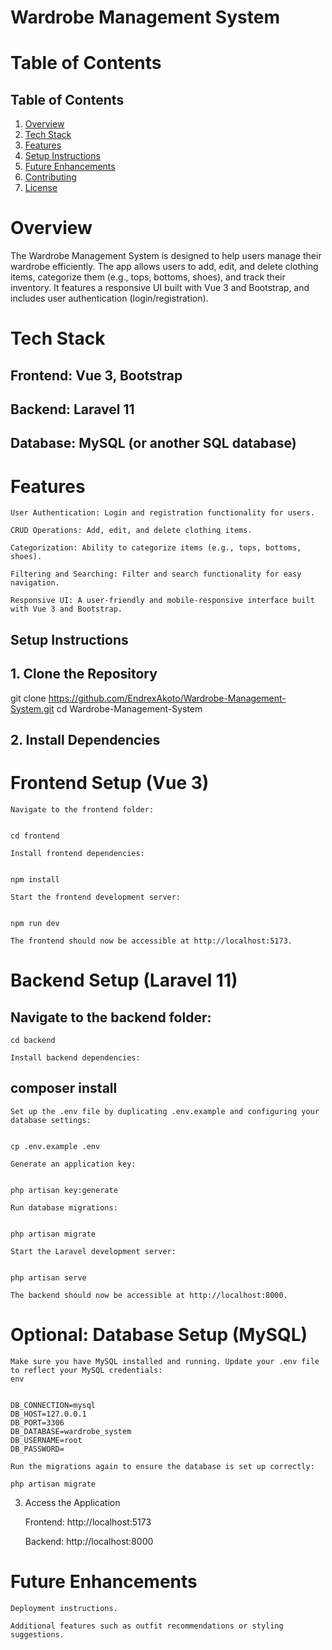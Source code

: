 # Wardrobe Management System

# Table of Contents

 ## Table of Contents
1. [Overview](#overview)
2. [Tech Stack](#tech-stack)
3. [Features](#features)
4. [Setup Instructions](#setup-instructions)
6. [Future Enhancements](#future-enhancements)
7. [Contributing](#contributing)
8. [License](#license)

# Overview

The Wardrobe Management System is designed to help users manage their wardrobe efficiently. The app allows users to add, edit, and delete clothing items, categorize them (e.g., tops, bottoms, shoes), and track their inventory. It features a responsive UI built with Vue 3 and Bootstrap, and includes user authentication (login/registration).

# Tech Stack

 ## Frontend: Vue 3, Bootstrap

 ## Backend: Laravel 11

 ## Database: MySQL (or another SQL database)

# Features

    User Authentication: Login and registration functionality for users.

    CRUD Operations: Add, edit, and delete clothing items.

    Categorization: Ability to categorize items (e.g., tops, bottoms, shoes).

    Filtering and Searching: Filter and search functionality for easy navigation.

    Responsive UI: A user-friendly and mobile-responsive interface built with Vue 3 and Bootstrap.

## Setup Instructions

## 1. Clone the Repository

git clone https://github.com/EndrexAkoto/Wardrobe-Management-System.git
cd Wardrobe-Management-System

## 2. Install Dependencies

# Frontend Setup (Vue 3)

    Navigate to the frontend folder:
   

    cd frontend

    Install frontend dependencies:
    

    npm install

    Start the frontend development server:
    

    npm run dev

    The frontend should now be accessible at http://localhost:5173.

# Backend Setup (Laravel 11)

  ## Navigate to the backend folder:
    

    cd backend

    Install backend dependencies:
    

  ## composer install

    Set up the .env file by duplicating .env.example and configuring your database settings:
    

    cp .env.example .env

    Generate an application key:
    

    php artisan key:generate

    Run database migrations:
    

    php artisan migrate

    Start the Laravel development server:
    

    php artisan serve

    The backend should now be accessible at http://localhost:8000.

# Optional: Database Setup (MySQL)

    Make sure you have MySQL installed and running. Update your .env file to reflect your MySQL credentials:
    env
    

    DB_CONNECTION=mysql
    DB_HOST=127.0.0.1
    DB_PORT=3306
    DB_DATABASE=wardrobe_system
    DB_USERNAME=root
    DB_PASSWORD=

    Run the migrations again to ensure the database is set up correctly:

    php artisan migrate

3. Access the Application

    Frontend: http://localhost:5173

    Backend: http://localhost:8000


# Future Enhancements

    Deployment instructions.

    Additional features such as outfit recommendations or styling suggestions.


